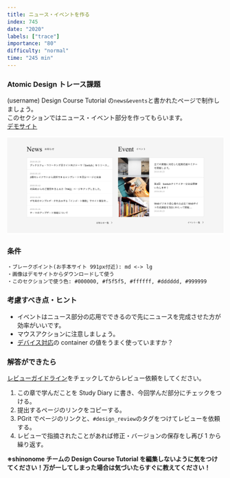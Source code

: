 ```yaml
---
title: ニュース・イベントを作る
index: 745
date: "2020"
labels: ["trace"]
importance: "80"
difficulty: "normal"
time: "245 min"
---
```


### Atomic Design トレース課題

(username) Design Course Tutorial の`news&events`と書かれたページで制作しましょう。  
このセクションではニュース・イベント部分を作ってもらいます。  
[デモサイト](https://demo.tcd-theme.com/tcd063/)

![ニュース・イベント](./img/news-event.png)

### 条件

```
・ブレークポイント(お手本サイト 991px付近): md <-> lg
・画像はデモサイトからダウンロードして使う
・このセクションで使う色: #000000, #f5f5f5, #ffffff, #dddddd, #999999
```

### 考慮すべき点・ヒント

- イベントはニュース部分の応用でできるので先にニュースを完成させた方が効率がいいです。
- マウスアクションに注意しましょう。
- [デバイス対応](/web/device)の container の値をうまく使っていますか？

### 解答ができたら

[レビューガイドライン](https://www.notion.so/shinonome-inc/29370338f6e14d3fb38e7e1dccd3a826)をチェックしてからレビュー依頼をしてください。

1. この章で学んだことを Study Diary に書き、今回学んだ部分にチェックをつける。
2. 提出するページのリンクをコピーする。
3. PGrit でページのリンクと、`#design_review`のタグをつけてレビューを依頼する。
4. レビューで指摘されたことがあれば修正・バージョンの保存をし再び 1 から繰り返す。

**※shinonome チームの Design Course Tutorial を編集しないように気をつけてください！万が一してしまった場合は気づいたらすぐに教えてください！**
